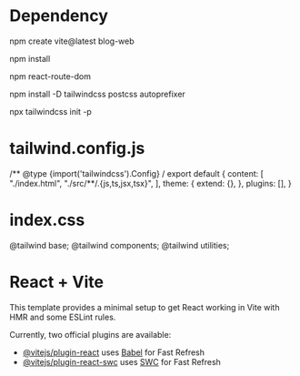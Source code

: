 
# Dependency 

npm create vite@latest blog-web 

npm install 

npm react-route-dom 

npm install -D tailwindcss postcss autoprefixer 

npx tailwindcss init -p 


 # tailwind.config.js 
 
/** @type {import('tailwindcss').Config} 
/ export default { content: [ "./index.html", "./src/**/.{js,ts,jsx,tsx}", ], theme: { extend: {}, 
}, plugins: [], } 

# index.css

@tailwind base; 
@tailwind components; 
@tailwind utilities;

# React + Vite

This template provides a minimal setup to get React working in Vite with HMR and some ESLint rules.

Currently, two official plugins are available:

- [@vitejs/plugin-react](https://github.com/vitejs/vite-plugin-react/blob/main/packages/plugin-react/README.md) uses [Babel](https://babeljs.io/) for Fast Refresh
- [@vitejs/plugin-react-swc](https://github.com/vitejs/vite-plugin-react-swc) uses [SWC](https://swc.rs/) for Fast Refresh

